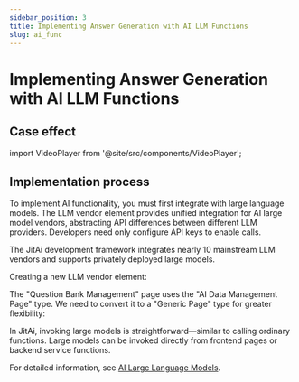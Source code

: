 ```yaml
---
sidebar_position: 3
title: Implementing Answer Generation with AI LLM Functions
slug: ai_func
---
```


# Implementing Answer Generation with AI LLM Functions

## Case effect

import VideoPlayer from '@site/src/components/VideoPlayer';

<VideoPlayer relatePath="/docs/tutorial/en/ai_func_effect.mp4" />


## Implementation process

To implement AI functionality, you must first integrate with large language models. The LLM vendor element provides unified integration for AI large model vendors, abstracting API differences between different LLM providers. Developers need only configure API keys to enable calls.

The JitAi development framework integrates nearly 10 mainstream LLM vendors and supports privately deployed large models.

Creating a new LLM vendor element:
<VideoPlayer relatePath="/docs/tutorial/en/ai_func_llm.mp4" />

The "Question Bank Management" page uses the "AI Data Management Page" type. We need to convert it to a "Generic Page" type for greater flexibility:

<VideoPlayer relatePath="/docs/tutorial/en/ai_func_page_convert.mp4" />

In JitAi, invoking large models is straightforward—similar to calling ordinary functions. Large models can be invoked directly from frontend pages or backend service functions.

<VideoPlayer relatePath="/docs/tutorial/en/ai_func_page_event.mp4" />

For detailed information, see [AI Large Language Models](../../devguide/ai-llm/create-ai-llm).